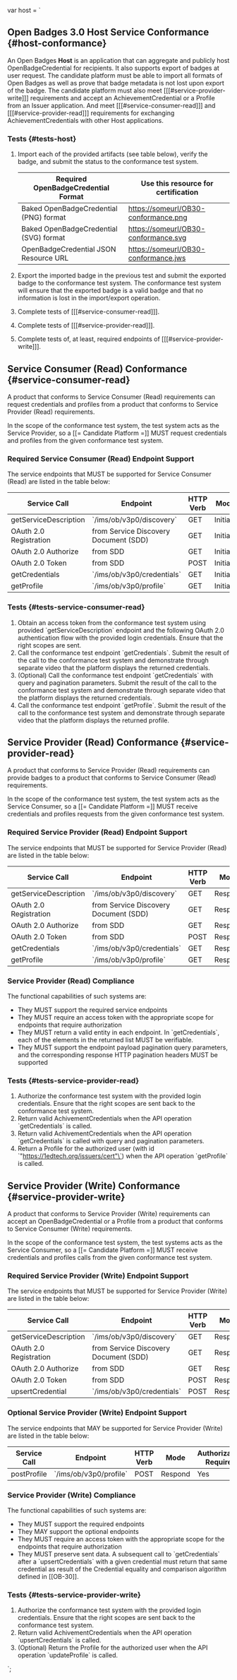 var host = `

## Open Badges 3.0 Host Service Conformance {#host-conformance}

An Open Badges **Host** is an application that can aggregate and publicly host OpenBadgeCredential for recipients. It also supports export of badges at user request. The candidate platform must be able to import all formats of Open Badges as well as prove that badge metadata is not lost upon export of the badge. The candidate platform must also meet [[[#service-provider-write]]] requirements and accept an AchievementCredential or a Profile from an Issuer application. And meet [[[#service-consumer-read]]] and [[[#service-provider-read]]] requirements for exchanging AchievementCredentials with other Host applications.

### Tests {#tests-host}

1. Import each of the provided artifacts (see table below), verify the badge, and submit the status to the conformance test system.

   | Required OpenBadgeCredential Format | Use this resource for certification |
   | --- | --- |
   | Baked OpenBadgeCredential (PNG) format | [https://someurl/OB30-conformance.png](https://someurl/OB30-conformance.png) |
   | Baked OpenBadgeCredential (SVG) format | [https://someurl/OB30-conformance.svg](https://someurl/OB30-conformance.svg) |
   | OpenBadgeCredential JSON Resource URL | [https://someurl/OB30-conformance.jws](https://someurl/OB30-conformance.jws) |

1. Export the imported badge in the previous test and submit the exported badge to the conformance test system. The conformance test system will ensure that the exported badge is a valid badge and that no information is lost in the import/export operation.
1. Complete tests of [[[#service-consumer-read]]].
1. Complete tests of [[[#service-provider-read]]].
1. Complete tests of, at least, required endpoints of [[[#service-provider-write]]].


## Service Consumer (Read) Conformance {#service-consumer-read}

A product that conforms to Service Consumer (Read) requirements can request credentials and profiles from a product that conforms to Service Provider (Read) requirements.

<div class="note">
  In the scope of the conformance test system, the test system acts as the Service Provider, so a [[= Candidate Platform =]] MUST request credentials and profiles from the given conformance test system.
</div>

### Required Service Consumer (Read) Endpoint Support

The service endpoints that MUST be supported for Service Consumer (Read) are listed in the table below:

Service Call | Endpoint | HTTP Verb | Mode | Authorization<br />Required
------------ | -------- | --------- | ---- | ---------------------------
getServiceDescription | \`/ims/ob/v3p0/discovery\` | GET | Initiate | No
OAuth 2.0 Registration | from Service Discovery Document (SDD) | GET | Initiate | No
OAuth 2.0 Authorize | from SDD | GET | Initiate | No
OAuth 2.0 Token | from SDD | POST | Initiate | No
getCredentials | \`/ims/ob/v3p0/credentials\` | GET | Initiate | Yes
getProfile | \`/ims/ob/v3p0/profile\` | GET | Initiate | Yes

### Tests {#tests-service-consumer-read}

1. Obtain an access token from the conformance test system using provided \`getServiceDescription\` endpoint and the following OAuth 2.0 authentication flow with the provided login credentials. Ensure that the right scopes are sent.
1. Call the conformance test endpoint \`getCredentials\`. Submit the result of the call to the conformance test system and demonstrate through separate video that the platform displays the returned credentials.
1. (Optional) Call the conformance test endpoint \`getCredentials\` with query and pagination parameters. Submit the result of the call to the conformance test system and demonstrate through separate video that the platform displays the returned credentials.
1. Call the conformance test endpoint \`getProfile\`. Submit the result of the call to the conformance test system and demonstrate through separate video that the platform displays the returned profile.

## Service Provider (Read) Conformance {#service-provider-read}

A product that conforms to Service Provider (Read) requirements can provide badges to a product that conforms to Service Consumer (Read) requirements.

<div class="note">
  In the scope of the conformance test system, the test system acts as the Service Consumer, so a [[= Candidate Platform =]] MUST receive credentials and profiles requests from the given conformance test system.
</div>

### Required Service Provider (Read) Endpoint Support

The service endpoints that MUST be supported for Service Provider (Read) are listed in the table below:

Service Call | Endpoint | HTTP Verb | Mode | Authorization<br />Required
------------ | -------- | --------- | ---- | ---------------------------
getServiceDescription | \`/ims/ob/v3p0/discovery\` | GET | Respond | No
OAuth 2.0 Registration | from Service Discovery Document (SDD) | GET | Respond | No
OAuth 2.0 Authorize | from SDD | GET | Respond | No
OAuth 2.0 Token | from SDD | POST | Respond | No
getCredentials | \`/ims/ob/v3p0/credentials\` | GET | Respond | Yes
getProfile | \`/ims/ob/v3p0/profile\` | GET | Respond | Yes

### Service Provider (Read) Compliance

The functional capabilities of such systems are:

* They MUST support the required service endpoints
* They MUST require an access token with the appropriate scope for endpoints that require authorization
* They MUST return a valid entity in each endpoint. In \`getCredentials\`, each of the elements in the returned list MUST be verifiable.
* They MUST support the endpoint payload pagination query parameters, and the corresponding response HTTP pagination headers MUST be supported

### Tests {#tests-service-provider-read}

1. Authorize the conformance test system with the provided login credentials. Ensure that the right scopes are sent back to the conformance test system.
1. Return valid AchivementCredentials when the API operation \`getCredentials\` is called.
1. Return valid AchivementCredentials when the API operation \`getCredentials\` is called with query and pagination parameters.
1. Return a Profile for the authorized user (with id \`"https://1edtech.org/issuers/cert"\`) when the API operation \`getProfile\` is called.

## Service Provider (Write) Conformance {#service-provider-write}

A product that conforms to Service Provider (Write) requirements can accept an OpenBadgeCredential or a Profile from a product that conforms to Service Consumer (Write) requirements.

<div class="note">
  In the scope of the conformance test system, the test systems acts as the Service Consumer, so a [[= Candidate Platform =]] MUST receive credentials and profiles calls from the given conformance test system.
</div>

### Required Service Provider (Write) Endpoint Support

The service endpoints that MUST be supported for Service Provider (Write) are listed in the table below:

Service Call | Endpoint | HTTP Verb | Mode | Authorization<br />Required
------------ | -------- | --------- | ---- | ---------------------------
getServiceDescription | \`/ims/ob/v3p0/discovery\` | GET | Respond | No
OAuth 2.0 Registration | from Service Discovery Document (SDD) | GET | Respond | No
OAuth 2.0 Authorize | from SDD | GET | Respond | No
OAuth 2.0 Token | from SDD | POST | Respond | No
upsertCredential | \`/ims/ob/v3p0/credentials\` | POST | Respond | Yes

### Optional Service Provider (Write) Endpoint Support

The service endpoints that MAY be supported for Service Provider (Write) are listed in the table below:

Service Call | Endpoint | HTTP Verb | Mode | Authorization<br />Required
------------ | -------- | --------- | ---- | ---------------------------
postProfile | \`/ims/ob/v3p0/profile\` | POST | Respond | Yes

### Service Provider (Write) Compliance

The functional capabilities of such systems are:

* They MUST support the required endpoints
* They MAY support the optional endpoints
* They MUST require an access token with the appropriate scope for the endpoints that require authorization
* They MUST preserve sent data. A subsequent call to \`getCredentials\` after a \`upsertCredentials\` with a given credential must return that same credential as result of the Credential equality and comparison algorithm defined in [[OB-30]].

### Tests {#tests-service-provider-write}

1. Authorize the conformance test system with the provided login credentials. Ensure that the right scopes are sent back to the conformance test system.
1. Return valid AchivementCredentials when the API operation \`upsertCredentials\` is called.
1. (Optional) Return the Profile for the authorized user when the API operation \`updateProfile\` is called.

`;